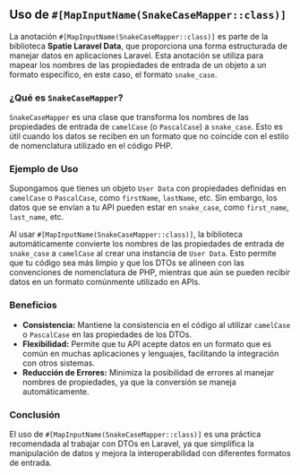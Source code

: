 ## Uso de `#[MapInputName(SnakeCaseMapper::class)]`

La anotación `#[MapInputName(SnakeCaseMapper::class)]` es parte de la biblioteca **Spatie Laravel Data**, que proporciona una forma estructurada de manejar datos en aplicaciones Laravel. Esta anotación se utiliza para mapear los nombres de las propiedades de entrada de un objeto a un formato específico, en este caso, el formato `snake_case`.

### ¿Qué es `SnakeCaseMapper`?

`SnakeCaseMapper` es una clase que transforma los nombres de las propiedades de entrada de `camelCase` (o `PascalCase`) a `snake_case`. Esto es útil cuando los datos se reciben en un formato que no coincide con el estilo de nomenclatura utilizado en el código PHP.

### Ejemplo de Uso

Supongamos que tienes un objeto `User Data` con propiedades definidas en `camelCase` o `PascalCase`, como `firstName`, `lastName`, etc. Sin embargo, los datos que se envían a tu API pueden estar en `snake_case`, como `first_name`, `last_name`, etc. 

Al usar `#[MapInputName(SnakeCaseMapper::class)]`, la biblioteca automáticamente convierte los nombres de las propiedades de entrada de `snake_case` a `camelCase` al crear una instancia de `User Data`. Esto permite que tu código sea más limpio y que los DTOs se alineen con las convenciones de nomenclatura de PHP, mientras que aún se pueden recibir datos en un formato comúnmente utilizado en APIs.

### Beneficios

- **Consistencia:** Mantiene la consistencia en el código al utilizar `camelCase` o `PascalCase` en las propiedades de los DTOs.
- **Flexibilidad:** Permite que tu API acepte datos en un formato que es común en muchas aplicaciones y lenguajes, facilitando la integración con otros sistemas.
- **Reducción de Errores:** Minimiza la posibilidad de errores al manejar nombres de propiedades, ya que la conversión se maneja automáticamente.

### Conclusión

El uso de `#[MapInputName(SnakeCaseMapper::class)]` es una práctica recomendada al trabajar con DTOs en Laravel, ya que simplifica la manipulación de datos y mejora la interoperabilidad con diferentes formatos de entrada.